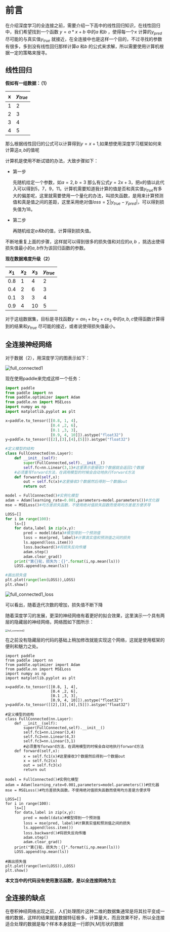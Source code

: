# 前言

​		在介绍深度学习的全连接之前，需要介绍一下高中的线性回归知识，在线性回归中，我们希望找到一个函数 $y=a*x+b$ 中的$a$ 和$b$ ，使得每一个$x$ 计算的$y_{pred}$尽可能的与真实值$y_{true}$ 就接近，在全连接中也是这样一个目的，不过寻找的参数有很多，多到没有线性回归那样计算$a$ 和$b$ 的公式来求解，所以需要使用计算机根据一定的策略来搜寻。

## 线性回归

**假如有一组数据：（1）**

| x    | $y_{true}$ |
| ---- | ---------- |
| 1    | 2          |
| 2    | 3          |
| 3    | 4          |
| 4    | 5          |

那么根据线性回归的公式可以计算得到$y=x+1$,如果想使用深度学习框架如何来计算这$a,b$的值呢

计算机是使用不断试错的办法，大致步骤如下：

- 第一步

  先随机给定一个参数，如$a=2,b=3$ 那么有公式$y=2x+3$，把$x$的值以此代入可以得到5，7，9，11。计算机需要知道我计算的值是否和真实值$y_{true}$有多大的偏差呢，这里就需要使用一个量化的办法，叫损失函数，是用来计算预测值和真是值之间的差距，这里采用绝对值$loss=\sum{|y_{true}-y_{pred}|}$，可以得到损失值为18。

- 第二步

  再随机给定$a和b$的值，计算得到损失值。

不断地重复上面的步骤，这样就可以得到很多的损失值和对应的$a,b$ ，挑选出使得损失值最小的$a,b$作为该回归函数的参数。

**现在数据难度升级（2）**

| $x_1$ | $x_2$ | $x_3$ | $y_{true}$ |
| ----- | ----- | ----- | ---------- |
| 0.8   | 1     | 4     | 2          |
| 0.4   | 2     | 6     | 3          |
| 0.1   | 3     | 3     | 4          |
| 0.9   | 4     | 10    | 5          |

对于这组数据集，目标是寻找函数$y=ax_1+bx_2+cx_3$ 中的$a,b,c$使得函数计算得到的结果和$y_{true}$ 尽可能的接近，或者说使得损失值最小。

## 全连接神经网络

对于数据（2），用深度学习的图表示如下：

![full_connected1](../../../images/deep_learning/basic_concepts/full_connected1.png)

现在使用paddle来完成这样一个任务：

```python
import paddle
from paddle import nn
from paddle.optimizer import Adam
from paddle.nn import MSELoss
import numpy as np
import matplotlib.pyplot as plt

x=paddle.to_tensor([[0.8, 1, 4],
                    [0.4 ,2, 6],  
                    [0.1 ,3, 3],
                    [0.9, 4, 10]]).astype("float32")
y=paddle.to_tensor([[2],[3],[4],[5]]).astype("float32")

#定义模型的结构
class FullConnected(nn.Layer):
    def __init__(self):
        super(FullConnected,self).__init__()
        self.fc=nn.Linear(3,1)#这里表示是接收3个数据就会返回1个数据
    #必须重写forward方法，在调用模型的时候会自动地执行forward方法
    def forward(self,x):
        out = self.fc(x)#这里接收3个数据然后得到一个数据out
        return out

model = FullConnected()#实例化模型
adam = Adam(learning_rate=0.001,parameters=model.parameters())#优化器
mse = MSELoss()#均方差损失函数，不使用绝对值损失函数而使用均方差是方便求导

LOSS=[]
for i in range(100):
    ls=[]
    for data,label in zip(x,y):
        pred = model(data)#模型得到一个预测值
        loss = mse(pred, label)#计算真实值和预测值之间的损失
        ls.append(loss.item())
        loss.backward()#将损失反向传播
        adam.step()
        adam.clear_grad()
    print("第{}轮，损失为：{}".format(i,np.mean(ls)))
    LOSS.append(np.mean(ls))

#画出损失值
plt.plot(range(len(LOSS)),LOSS)
plt.show()
```

![full_connected1_loss](../../../images/deep_learning/basic_concepts/full_connected1_loss.png)

可以看出，随着迭代次数的增加，损失值不断下降

随着深度学习的发展，更深的神经网络有着更好的拟合效果，这里演示一个具有两层的隐藏层的神经网络，网络图如下图所示：

<img src="../../../images/deep_learning/basic_concepts/full_connected2.png" alt="full_connected2" style="zoom:50%;" />

在之前没有隐藏层的代码的基础上稍加修改就能实现这个网络，这就是使用框架的便利和魅力之处。

```
import paddle
from paddle import nn
from paddle.optimizer import Adam
from paddle.nn import MSELoss
import numpy as np
import matplotlib.pyplot as plt

x=paddle.to_tensor([[0.8, 1, 4],
                    [0.4 ,2, 6],  
                    [0.1 ,3, 3],
                    [0.9, 4, 10]]).astype("float32")
y=paddle.to_tensor([[2],[3],[4],[5]]).astype("float32")

#定义模型的结构
class FullConnected(nn.Layer):
    def __init__(self):
        super(FullConnected,self).__init__()
        self.fc1=nn.Linear(3,4)
        self.fc2=nn.Linear(4,3)
        self.fc3=nn.Linear(3,1)
        #必须重写forward方法，在调用模型的时候会自动地执行forward方法
    def forward(self,x):
        x = self.fc1(x)#这里接收3个数据然后得到一个数据out
        x = self.fc2(x)
        out = self.fc3(x)
        return out

model = FullConnected()#实例化模型
adam = Adam(learning_rate=0.001,parameters=model.parameters())#优化器
mse = MSELoss()#均方差损失函数，不使用绝对值损失函数而使用均方差是方便求导

LOSS=[]
for i in range(100):
    ls=[]
    for data,label in zip(x,y):
        pred = model(data)#模型得到一个预测值
        loss = mse(pred, label)#计算真实值和预测值之间的损失
        ls.append(loss.item())
        loss.backward()#将损失反向传播
        adam.step()
        adam.clear_grad()
    print("第{}轮，损失为：{}".format(i,np.mean(ls)))
    LOSS.append(np.mean(ls))

#画出损失值
plt.plot(range(len(LOSS)),LOSS)
plt.show()
```

**本文当中的代码没有使用激活函数，是以全连接网络为主**

## 全连接的缺点

在卷积神经网络出现之前，人们处理图片这种二维的数据集通常是将其拉平变成一维的数据，这样的结果就是数据特征极多，计算量大，而且效果不好，所以全连接适合处理的数据是每个样本本身就是一行即[N,M]形状的数据
